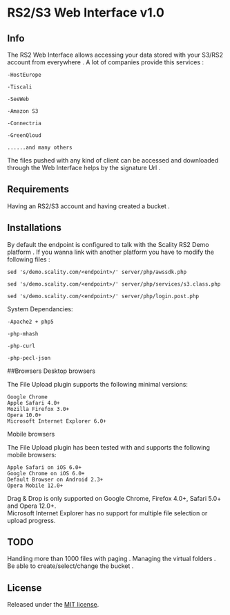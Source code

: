 # RS2/S3 Web Interface v1.0

## Info

The RS2 Web Interface allows accessing your data stored with your S3/RS2 account from everywhere .
A lot of companies provide this services :

	-HostEurope

	-Tiscali

	-SeeWeb

	-Amazon S3

	-Connectria

	-GreenQloud

	......and many others 

The files pushed with any kind of client can be accessed and downloaded through the Web Interface helps by the signature Url .

## Requirements

Having an RS2/S3 account and having created a bucket .

## Installations

By default the endpoint is configured to talk with the Scality RS2 Demo platform .
If you wanna link with another platform you have to modify the following files :

	sed 's/demo.scality.com/<endpoint>/' server/php/awssdk.php
	
	sed 's/demo.scality.com/<endpoint>/' server/php/services/s3.class.php

	sed 's/demo.scality.com/<endpoint>/' server/php/login.post.php

System Dependancies:

	-Apache2 + php5

	-php-mhash

	-php-curl

	-php-pecl-json

##Browsers
Desktop browsers

The File Upload plugin supports the following minimal versions:

    Google Chrome
    Apple Safari 4.0+
    Mozilla Firefox 3.0+
    Opera 10.0+
    Microsoft Internet Explorer 6.0+

Mobile browsers

The File Upload plugin has been tested with and supports the following mobile browsers:

    Apple Safari on iOS 6.0+
    Google Chrome on iOS 6.0+
    Default Browser on Android 2.3+
    Opera Mobile 12.0+

Drag & Drop is only supported on Google Chrome, Firefox 4.0+, Safari 5.0+ and Opera 12.0+.  
Microsoft Internet Explorer has no support for multiple file selection or upload progress.  

## TODO

Handling more than 1000 files with paging .
Managing the virtual folders .
Be able to create/select/change the bucket .

## License
Released under the [MIT license](http://www.opensource.org/licenses/MIT).
